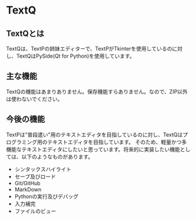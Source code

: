 # TextQ
## TextQとは
TextQは、TextPの姉妹エディターで、TextPがTkinterを使用しているのに対し、TextQはPySide(Qt for Python)を使用しています。
## 主な機能
TextQの機能はあまりありません。保存機能すらありません。なので、ZIP以外は使わないでください。
## 今後の機能
TextPは"普段遣い"用のテキストエディタを目指しているのに対し、TextQはプログラミング用のテキストエディタを目指しています。
そのため、軽量かつ多機能なテキストエディタにしたいと思っています。将来的に実装したい機能としては、以下のようなものがあります。
- シンタックスハイライト
- セーブ及びロード
- Git/GitHub
- MarkDown
- Pythonの実行及びデバッグ
- 入力補完
- ファイルのビュー